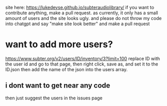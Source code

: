 site here: https://lukedevse.github.io/subteraudiolibrary/
if you want to contribute anything, make a pull request.
as currently, it only has a small amount of users and the site looks ugly.
and please do not throw my code into chatgpt and say "make site look better" and make a pull request
# want to add more users?
https://www.subter.org/v2/users/ID/inventory/3?limit=100
replace ID with the user id and go to that page, then right click, save as, and set it to the ID.json
then add the name of the json into the users array.
## i dont want to get near any code
then just suggest the users in the issues page
